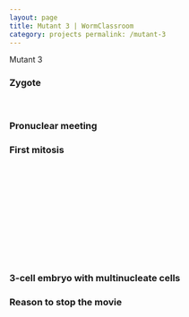 ```yaml
---
layout: page
title: Mutant 3 | WormClassroom
category: projects permalink: /mutant-3
---
```

Mutant 3

### Zygote

<div data="/files/worm/nwt31A.mov" type="div/quicktime" width="210"
height="170">

 

</div>

### Pronuclear meeting

<div data="/files/worm/nwt3toProMeetA.mov" type="div/quicktime"
width="210" height="170">

</div>

### First mitosis

<div style="width: 210px; height: 170px;"
data="/files/worm/nwt3toFirMitosisA.mov" type="div/quicktime"
width="210" height="170">

</div>

### 3-cell embryo with multinucleate cells

<div data="/files/worm/nwt3toThreeCellsA.mov" type="div/quicktime"
width="210" height="170">

</div>

### Reason to stop the movie

<div data="/files/worm/nwt3Reason.mov" type="div/quicktime" width="210"
height="170">

</div>
